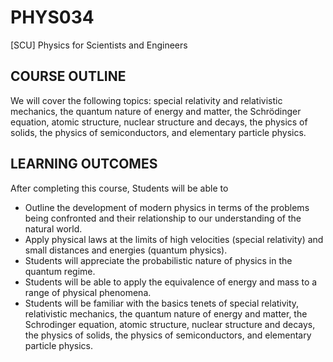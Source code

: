 # PHYS034
[SCU] Physics for Scientists and Engineers

## COURSE OUTLINE
We will cover the following topics: special relativity and relativistic mechanics, the quantum nature of energy and matter, the Schrödinger equation, atomic structure, nuclear structure and decays, the physics of solids, the physics of semiconductors, and elementary particle physics.

## LEARNING OUTCOMES
After completing this course, Students will be able to
-  Outline the development of modern physics in terms of the problems
being confronted and their relationship to our understanding of the natural world.
-  Apply physical laws at the limits of high velocities (special relativity) and
small distances and energies (quantum physics).
- Students will appreciate the probabilistic nature of physics in the quantum regime.
- Students will be able to apply the equivalence of energy and mass to a range of physical phenomena.
- Students will be familiar with the basics tenets of special relativity, relativistic mechanics, the quantum nature of energy and matter, the Schrodinger equation, atomic structure, nuclear structure and decays, the physics of solids, the physics of semiconductors, and elementary particle physics.
